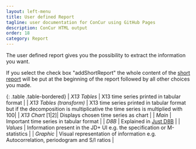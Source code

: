```yaml
---
layout: left-menu
title: User defined Report
tagline: user documentation for ConCur using GitHub Pages
description: ConCur HTML output
order: 18
category: Report
---
```

The user defined report gives you the possibility to extract the information you want.

If you select the check box "addShortReport" the whole content of the [short report](./short) will be put at the beginning of the report followed by all other choices you made.

{: .table .table-bordered}
| *X13 Tables* | X13 time series printed in tabular format |
| *X13 Tables (transform)* | X13 time series printed in tabular format but if the decomposition is multiplicative the time series is multiplied with 100|
| *X13 Chart* [1\|2]| Displays chosen time series as chart |
| *Main* | Important time series in tabular format |
| *D8B* | Explained in [Just D8B](./d8b) |
| *Values* | Information present in the JD+ UI e.g. the specification or M-statistics |
| *Graphic* | Visual representation of information e.g. Autocorrelation, periodogram and S/I ratios |
